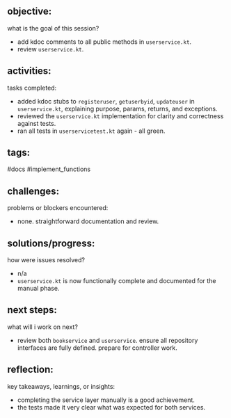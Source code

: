 ## objective:
what is the goal of this session?
- add kdoc comments to all public methods in `userservice.kt`.
- review `userservice.kt`.

## activities:
tasks completed:
- added kdoc stubs to `registeruser`, `getuserbyid`, `updateuser` in `userservice.kt`, explaining purpose, params, returns, and exceptions.
- reviewed the `userservice.kt` implementation for clarity and correctness against tests.
- ran all tests in `userservicetest.kt` again - all green.

## tags:
 #docs #implement_functions 

## challenges:
problems or blockers encountered: 
- none. straightforward documentation and review.

## solutions/progress:
how were issues resolved?
- n/a
- `userservice.kt` is now functionally complete and documented for the manual phase.

## next steps:
what will i work on next?
- review both `bookservice` and `userservice`. ensure all repository interfaces are fully defined. prepare for controller work.

## reflection:
key takeaways, learnings, or insights:
- completing the service layer manually is a good achievement.
- the tests made it very clear what was expected for both services.
